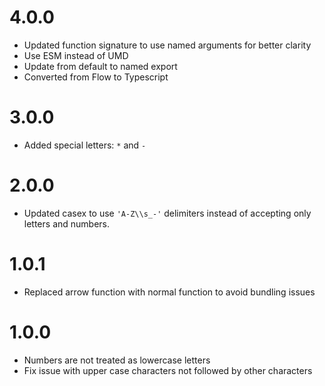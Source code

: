 # 4.0.0

* Updated function signature to use named arguments for better clarity
* Use ESM instead of UMD
* Update from default to named export
* Converted from Flow to Typescript

# 3.0.0

* Added special letters: `*` and `-`

# 2.0.0

* Updated casex to use `'A-Z\\s_-'` delimiters instead of accepting only letters and numbers.

# 1.0.1

* Replaced arrow function with normal function to avoid bundling issues

# 1.0.0

* Numbers are not treated as lowercase letters
* Fix issue with upper case characters not followed by other characters
